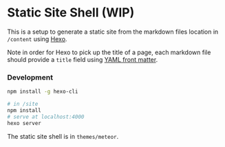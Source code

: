 # Static Site Shell (WIP)

This is a setup to generate a static site from the markdown files location in `/content` using [Hexo](https://hexo.io/).

Note in order for Hexo to pick up the title of a page, each markdown file should provide a `title` field using [YAML front matter](http://jekyllrb.com/docs/frontmatter/).

### Development

``` bash
npm install -g hexo-cli

# in /site
npm install
# serve at localhost:4000
hexo server
```

The static site shell is in `themes/meteor`.
